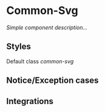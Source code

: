 # Common-Svg

*Simple component description...*

## Styles

Default class *common-svg*

## Notice/Exception cases

## Integrations
